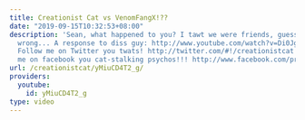 ```yaml
---
title: Creationist Cat vs VenomFangX!??
date: "2019-09-15T10:32:53+08:00"
description: 'Sean, what happened to you? I tawt we were friends, guess I was freaking
  wrong... A response to diss guy: http://www.youtube.com/watch?v=Di0JgqsfyYg&feature=channel_video_title
  Follow me on Twitter you twats! http://twitter.com/#!/creationistcat And friend
  me on facebook you cat-stalking psychos!!! http://www.facebook.com/profile.php?id=100002430513992&ref=ts'
url: /creationistcat/yMiuCD4T2_g/
providers:
  youtube:
    id: yMiuCD4T2_g
type: video
---
```


